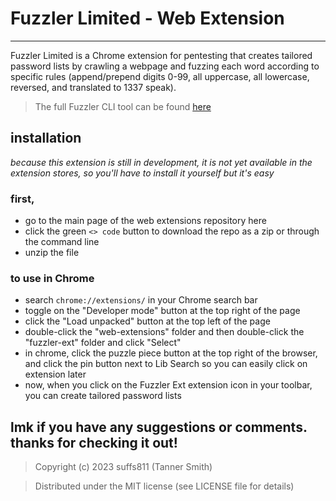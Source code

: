 # Fuzzler Limited - Web Extension
--------------
Fuzzler Limited is a Chrome extension for pentesting that creates tailored password lists by crawling a webpage and fuzzing each word according to specific rules (append/prepend digits 0-99, all uppercase, all lowercase, reversed, and translated to 1337 speak).

> The full Fuzzler CLI tool can be found [here](https://github.com/suffs811/fuzzler)

## installation
*because this extension is still in development, it is not yet available in the extension stores, so you'll have to install it yourself but it's easy*

### first,
- go to the main page of the web extensions repository here 
- click the green `<> code` button to download the repo as a zip or through the command line
- unzip the file

### to use in Chrome
- search `chrome://extensions/` in your Chrome search bar
- toggle on the "Developer mode" button at the top right of the page
- click the "Load unpacked" button at the top left of the page
- double-click the "web-extensions" folder and then double-click the "fuzzler-ext" folder and click "Select"
- in chrome, click the puzzle piece button at the top right of the browser, and click the pin button next to Lib Search so you can easily click on extension later
- now, when you click on the Fuzzler Ext extension icon in your toolbar, you can create tailored password lists

## lmk if you have any suggestions or comments. thanks for checking it out! 

> Copyright (c) 2023 suffs811 (Tanner Smith)

> Distributed under the MIT license (see LICENSE file for details)
